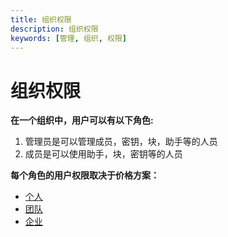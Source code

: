 ```yaml
---
title: 组织权限
description: 组织权限
keywords: [管理, 组织, 权限]
---
```


# 组织权限

**在一个组织中，用户可以有以下角色:**

1. 管理员是可以管理成员，密钥，块，助手等的人员
2. 成员是可以使用助手，块，密钥等的人员

**每个角色的用户权限取决于价格方案：**

- [个人](./pricing.md#个人)
- [团队](./pricing.md#团队)
- [企业](./pricing.md#企业)
